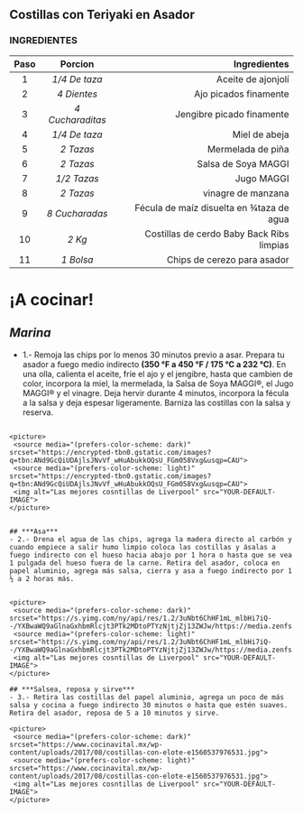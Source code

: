 ## **Costillas con Teriyaki en Asador**

### INGREDIENTES

| **Paso** | **Porcion** | **Ingredientes** |
| :---: | :---: | ---: |
1| *1/4 De taza* | Aceite de ajonjolí       |
2| *4 Dientes* | Ajo picados finamente |
3| *4 Cucharaditas* | Jengibre picado finamente |
4| *1/4 De taza* | Miel de abeja |
5| *2 Tazas* | Mermelada de piña |
6| *2 Tazas* | Salsa de Soya MAGGI |
7| *1/2 Tazas* | Jugo MAGGI |
8| *2 Tazas* | vinagre de manzana |
9| *8 Cucharadas* | Fécula de maíz disuelta en ¾taza de agua |
10| *2 Kg* | Costillas de cerdo Baby Back Ribs limpias |
11| *1 Bolsa* | Chips de cerezo para asador |

# ¡A cocinar!

## ***Marina***
- 1.-  Remoja las chips por lo menos 30 minutos previo a asar. Prepara tu asador a fuego medio indirecto **(350 °F a 450 °F / 175 °C a 232 °C)**. En una olla, calienta el aceite, fríe el ajo y el jengibre, hasta que cambien de color, incorpora la miel, la mermelada, la Salsa de Soya MAGGI®, el Jugo MAGGI® y el vinagre. Deja hervir durante 4 minutos, incorpora la fécula a la salsa y deja espesar ligeramente. Barniza las costillas con la salsa y reserva.
```

<picture>
 <source media="(prefers-color-scheme: dark)" srcset="https://encrypted-tbn0.gstatic.com/images?q=tbn:ANd9GcQiUDAjlsJNvVf_wHuAbukkOQsU_FGm058Vxg&usqp=CAU">
 <source media="(prefers-color-scheme: light)" srcset="https://encrypted-tbn0.gstatic.com/images?q=tbn:ANd9GcQiUDAjlsJNvVf_wHuAbukkOQsU_FGm058Vxg&usqp=CAU">
 <img alt="Las mejores cosntillas de Liverpool" src="YOUR-DEFAULT-IMAGE">
</picture>


## ***Asa***
- 2.- Drena el agua de las chips, agrega la madera directo al carbón y cuando empiece a salir humo limpio coloca las costillas y ásalas a fuego indirecto con el hueso hacia abajo por 1 hora o hasta que se vea 1 pulgada del hueso fuera de la carne. Retira del asador, coloca en papel aluminio, agrega más salsa, cierra y asa a fuego indirecto por 1 ½ a 2 horas más.


<picture>
 <source media="(prefers-color-scheme: dark)" srcset="https://s.yimg.com/ny/api/res/1.2/3uNbt6ChHF1mL_mlbHi7iQ--/YXBwaWQ9aGlnaGxhbmRlcjt3PTk2MDtoPTYzNjtjZj13ZWJw/https://media.zenfs.com/en/homerun/feed_manager_auto_publish_494/d986543722dbaa3627c7c46341e88b90">
 <source media="(prefers-color-scheme: light)" srcset="https://s.yimg.com/ny/api/res/1.2/3uNbt6ChHF1mL_mlbHi7iQ--/YXBwaWQ9aGlnaGxhbmRlcjt3PTk2MDtoPTYzNjtjZj13ZWJw/https://media.zenfs.com/en/homerun/feed_manager_auto_publish_494/d986543722dbaa3627c7c46341e88b90">
 <img alt="Las mejores cosntillas de Liverpool" src="YOUR-DEFAULT-IMAGE">
</picture>

## ***Salsea, reposa y sirve***
- 3.- Retira las costillas del papel aluminio, agrega un poco de más salsa y cocina a fuego indirecto 30 minutos o hasta que estén suaves. Retira del asador, reposa de 5 a 10 minutos y sirve.

<picture>
 <source media="(prefers-color-scheme: dark)" srcset="https://www.cocinavital.mx/wp-content/uploads/2017/08/costillas-con-elote-e1560537976531.jpg">
 <source media="(prefers-color-scheme: light)" srcset="https://www.cocinavital.mx/wp-content/uploads/2017/08/costillas-con-elote-e1560537976531.jpg">
 <img alt="Las mejores cosntillas de Liverpool" src="YOUR-DEFAULT-IMAGE">
</picture>



